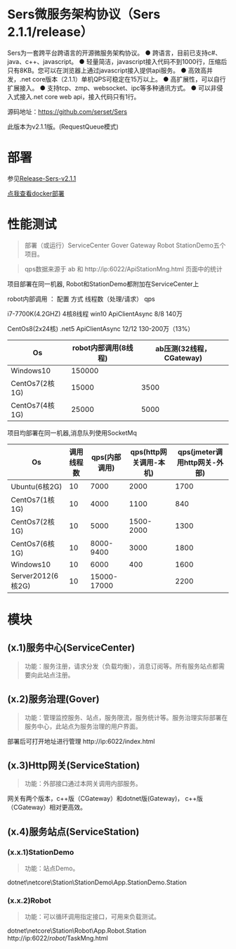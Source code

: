 # Sers微服务架构协议（Sers 2.1.1/release）

Sers为一套跨平台跨语言的开源微服务架构协议。
● 跨语言，目前已支持c#、java、c++、javascript。
● 轻量简洁，javascript接入代码不到1000行，压缩后只有8KB。您可以在浏览器上通过javascript接入提供api服务。
● 高效高并发，.net core版本（2.1.1）单机QPS可稳定在15万以上。
● 高扩展性，可以自行扩展接入。
● 支持tcp、zmp、websocket、ipc等多种通讯方式。
● 可以非侵入式接入.net core web api，接入代码只有1行。


源码地址：https://github.com/serset/Sers

此版本为v2.1.1版。(RequestQueue模式)


# 部署
参见[Release-Sers-v2.1.1](https://github.com/serset/Sers/tree/2.1.1/release/Release/Sers2.1.1/netcore)

[点我查看docker部署](https://github.com/serset/Sers/tree/2.1.1/release/Release/Sers2.1.1/netcore/docker)


# 性能测试
>部署（或运行）ServiceCenter Gover Gateway Robot StationDemo五个项目。


>qps数据来源于 ab 和 http://ip:6022/ApiStationMng.html 页面中的统计

项目部署在同一机器, Robot和StationDemo都附加在ServiceCenter上

 robot内部调用	：
  配置	 方式 线程数（处理/请求）     qps	        


i7-7700K(4.2GHZ) 4核8线程
win10  ApiClientAsync 8/8	      140万 


 
CentOs8(2x24核)
.net5 ApiClientAsync 12/12	     130-200万（13%）   
 


 
 


   
| Os  |  robot内部调用(8线程)   |  ab压测(32线程，CGateway)   |
| ------------ | ------------ | ------------ |
| Windows10 |  150000 | |
| CentOs7(2核1G) |15000|3500|
| CentOs7(4核1G) |25000|5000|
 

项目均部署在同一机器,消息队列使用SocketMq
   
| Os  | 调用线程数 | qps(内部调用)  | qps(http网关调用-本机)  |qps(jmeter调用http网关-外部)  |
| ------------ | ------------ | ------------ | ------------ |------------ |
|  Ubuntu(6核2G) | 10 | 7000  | 2000 | 1700 |
|  CentOs7(1核1G) | 10 | 4000  | 1100 | 840 |
|  CentOs7(2核1G) | 10 | 5000  | 1500-2000 | 1300|
|  CentOs7(6核1G) | 10 | 8000-9400  | 3000 | 1800 |
| Windows10| 10 | 6000 | 400| 1600 |
| Server2012(6核2G)| 10 | 15000-17000 |  | 2200 |


# 模块

## (x.1)服务中心(ServiceCenter)
>功能：服务注册，请求分发（负载均衡），消息订阅等。所有服务站点都需要向此站点注册。


## (x.2)服务治理(Gover)
>功能：管理监控服务、站点，服务限流，服务统计等。服务治理实际部署在服务中心，此站点为服务治理的用户界面。

部署后可打开地址进行管理 http://ip:6022/index.html


  
## (x.3)Http网关(ServiceStation)
>功能：外部接口通过本网关调用内部服务。

网关有两个版本，c++版（CGateway）和dotnet版(Gateway)， c++版（CGateway）相对更高效。


## (x.4)服务站点(ServiceStation)

### (x.x.1)StationDemo
>功能：站点Demo。

dotnet\netcore\Station\StationDemo\App.StationDemo.Station

### (x.x.2)Robot
>功能：可以循环调用指定接口，可用来负载测试。

dotnet\netcore\Station\Robot\App.Robot.Station
http://ip:6022/_robot_/TaskMng.html
 
 
